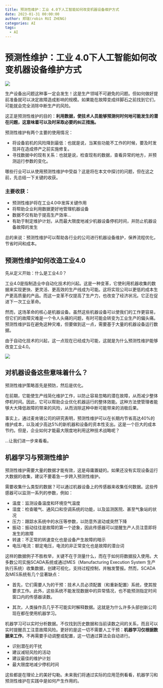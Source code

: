 ```yaml
---
title: 预测性维护：工业 4.0下人工智能如何改变机器设备维护方式
date: 2023-01-31 00:00:00
author: 郑瑞(robin RUI ZHENG)
categories: AI
tags:
  - AI
---
```


# 预测性维护：工业 4.0下人工智能如何改变机器设备维护方式

![](https://s2.loli.net/2022/06/05/XHWQn4OykJPV2lq.png)

生产设备出问题这种事一定会发生！这是生产领域不可避免的问题。但如何做好提前准备就可以决定故障造成影响的规模。如果能在故障变成绊脚石之前找到它们，可能就会完全消除中断生产的风险。

这正是预测性维护的目的：**利用数据，使技术人员能够预测何时何地可能发生的潜在问题，这意味着可以及时采取必要的纠正措施。**

预测性维护有两个主要的使用情况：

- 将设备宕机的风险降到最低：也就是说，当某些功能不工作的时候，要及时发现并在造成停产之前实施修复。
- 寻找数据中的现有关系：也就是说，检查现有的数据，查看异常的地方，并预测运行参数的变化。

哪些行业可以从使用预测性维护中受益？这是将在本文中探讨的问题，但在这之前，先总结一下关键的收获。

### 主要收获：

- 预测性维护将在工业4.0中发挥关键作用
- 将帮助企业利用数据更好地管理机器设备
- 数据不仅有助于提高生产效率...
- 有助于制定维护计划，从而最大限度地减少机器设备停机时间，并防止机器设备故障的发生

总的来说：预测性维护可以帮助各行业的公司进行机器设备维护，保养流程优化，节省时间和成本。

## 预测性维护如何改造工业4.0

先从定义开始：什么是工业4.0？

工业4.0是指制造业中自动化技术的兴起。这是一种变革，它使利用机器收集的数据来实现更快、更灵活、更高效的生产线成为可能。这将实现公司以更低的成本生产更高质量的产品。而这一变革不仅提高了生产力，也改变了经济状况。它正在促进下一次工业革命。

然而，这场革命的核心是机器设备。虽然这些机器设备可以使我们的工作更容易，但它们的故障灾难是一个令人头痛的问题，有时可能会转变为工业生产的偏头痛。预测性维护旨在避免这种灾难，但要做到这一点，需要基于大量的机器设备运行数据。

由于自动化技术的兴起，这一点现在已经成为可能，这就是为什么预测性维护能够改变工业4.0。

![](https://s2.loli.net/2022/06/05/rHBQplTXzetiySf.png)

## 对机器设备这些意味着什么？

预测性维护策略首先是预防，然后是优化。

在前期，它能使生产线简化维护工作，以防止容易忽略的潜在故障，从而减少整体停机时间。因此，它可以帮助企业优化机器运行的整体效能。这种方法使管理者能够大大降低故障的带来的风险，从而消除这种中断可能带来的消极后果。

事实上，通过麦肯锡公司的研究表明，预测性维护可以在长期内节省高达40%的维护成本，以及减少高达5%的新机器和设备的资本性支出。这是一个巨大的成本节约。但是，企业如何才能最大限度地利用这种技术战略呢？

...让我们进一步来看看。

## 机器学习与预测性维护

预测性维护需要大量的数据才能有效，这是毋庸置疑的。如果还没有实现设备运行大数据的收集，建议不要着急一步跨入预测性维护。

需要收集什么类型的数据？可以通过机器设备上的传感器来收集任何数据。这些传感器可以监测一系列的参数，例如：

- 温度：监测设备温度和环境空气温度
- 湿度：检查暖气、通风口和空调系统的功能，以及监测医院、甚至气象站的状况
- 压力：跟踪水系统中的水压等参数，以防意外波动或突然下降
- 振动：振动往往是故障的第一个迹象，因此传感器可以提醒生产人员注意即将发生的故障
- 转速：不正常的转速变化也是设备产生故障的暗示
- 电压/电流：额定电压，电流的非正常变化也是故障的潜台词

这样的数据例子不胜枚举，关键不在于测量什么，而在于如何将数据投入使用。大多数公司实施SCADA系统或通过MES（Manufacturing Execution System 生产执行系统）收集数据，创建可视化，支持过程控制，并触发警报。然而，SCADA及MES系统有几个显著缺点：

- 首先，它们需要人为的干预：技术人员必须配置（和重新配置）系统，使其按要求工作。此外，这些系统不能发现数据中的异常情况，也不能预测指定时间窗口内的传感器读数。

- 其次，人类操作员几乎不可能实时解释数据。这就是为什么许多头部创新公司现在都在使用机器学习。


机器学习可以实时分析数据。不仅找到历史数据和当前读数之间的关系，而且可以实时提醒员工注意故障风险。更好的是这一切不需要人工干预：**机器学习仅根据数据来工作**。不再需要手动调整或配置，这一切通过算法会自动进行。

- 识别潜在的干扰
- 建议减轻风险的活动
- 建议最佳的维护计划
- 最大限度地减少停机时间

这些都是在理论上的美好勾勒。未来我们将通过实际的应用范例看看，机器学习和预测性维护在实践中是如何产生作用的。


